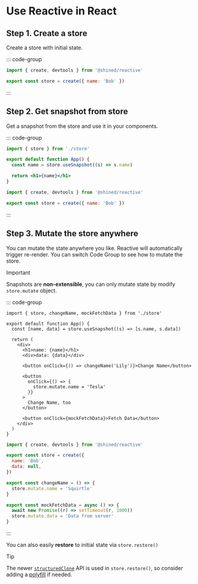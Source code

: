 # Use Reactive in React

## Step 1. Create a store

Create a store with initial state.

::: code-group

```jsx [store.ts] {3}
import { create, devtools } from '@shined/reactive'

export const store = create({ name: 'Bob' })
```

:::

## Step 2. Get snapshot from store

Get a snapshot from the store and use it in your components.

::: code-group

```jsx [app.ts]
import { store } from './store'

export default function App() {
  const name = store.useSnapshot((s) => s.name)

  return <h1>{name}</h1>
}
```

```jsx [store.ts]
import { create, devtools } from '@shined/reactive'

export const store = create({ name: 'Bob' })
```

:::

## Step 3. Mutate the store anywhere

You can mutate the state anywhere you like. Reactive will automatically trigger re-render. You can switch Code Group to see how to mutate the store.

> [!IMPORTANT]
> Snapshots are **non-extensible**, you can only mutate state by modify `store.mutate` object.

::: code-group

```tsx [app.ts] {4,11,15,21}
import { store, changeName, mockFetchData } from './store'

export default function App() {
  const [name, data] = store.useSnapshot((s) => [s.name, s.data])

  return (
    <div>
      <h1>name: {name}</h1>
      <div>data: {data}</div>

      <button onClick={() => changeName('Lily')}>Change Name</button>

      <button
        onClick={() => {
          store.mutate.name = 'Tesla'
        }}
      >
        Change Name, too
      </button>

      <button onClick={mockFetchData}>Fetch Data</button>
    </div>
  )
}
```

```jsx [store.ts] {8-10,12-15}
import { create, devtools } from '@shined/reactive'

export const store = create({
  name: 'Bob',
  data: null,
})

export const changeName = () => {
  store.mutate.name = 'Squirtle'
}

export const mockFetchData = async () => {
  await new Promise((r) => setTimeout(r, 1000))
  store.mutate.data = 'Data from server'
}
```

:::

You can also easily **restore** to initial state via `store.restore()`

> [!TIP]
> The newer [`structuredClone`](https://developer.mozilla.org/en-US/docs/Web/API/structuredClone) API is used in `store.restore()`, so consider adding a [polyfill](https://github.com/ungap/structured-clone) if needed.
